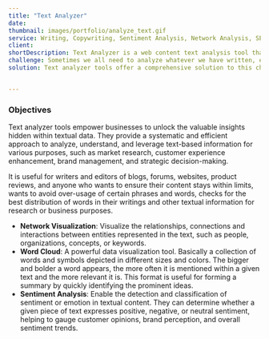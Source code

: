 ```yaml
---
title: "Text Analyzer"
date:
thumbnail: images/portfolio/analyze_text.gif
service: Writing, Copywriting, Sentiment Analysis, Network Analysis, SEO
client:
shortDescription: Text Analyzer is a web content text analysis tool that provides useful statistics about your content like the count of characters, words, sentences, paragraphs, spaces, punctuations, the frequency of phrases and words.
challenge: Sometimes we all need to analyze whatever we have written, especially if you work as a writer, editor or translator. You need summary statistics about your text to help you understand its complexity and readability. 
solution: Text analyzer tools offer a comprehensive solution to this challenge, employing advanced natural language processing (NLP) techniques to analyze, interpret, and derive meaningful patterns from diverse text sources. From sentiment analysis and keyword extraction to topic modeling and summarization, this tools have become indispensable assets in data-driven decision-making, content optimization, and enhancing customer experiences


---
```




### Objectives
Text analyzer tools empower businesses to unlock the valuable insights hidden within textual data. They provide a systematic and efficient approach to analyze, understand, and leverage text-based information for various purposes, such as market research, customer experience enhancement, brand management, and strategic decision-making.

It is useful for writers and editors of blogs, forums, websites, product reviews, and anyone who wants to ensure their content stays within limits, wants to avoid over-usage of certain phrases and words, checks for the best distribution of words in their writings and other textual information for research or business purposes.


-  **Network Visualization**: Visualize the relationships, connections and interactions between entities represented in the text, such as people, organizations, concepts, or keywords.
-  **Word Cloud**: A powerful data visualization tool.  Basically a collection of words and symbols depicted in different sizes and colors. The bigger and bolder a word appears, the more often it is mentioned within a given text and the more relevant it is. This format is useful for forming a summary by quickly identifying the prominent ideas.
-  **Sentiment Analysis**: Enable the detection and classification of sentiment or emotion in textual content. They can determine whether a given piece of text expresses positive, negative, or neutral sentiment, helping to gauge customer opinions, brand perception, and overall sentiment trends.

